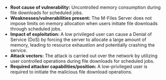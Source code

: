 - **Root cause of vulnerability:** Uncontrolled memory consumption during file downloads for scheduled jobs.
- **Weaknesses/vulnerabilities present:** The M-Files Server does not impose limits on memory allocation when users initiate file downloads through scheduled jobs.
- **Impact of exploitation:** A low privileged user can cause a Denial of Service (DoS) by forcing the server to allocate a large amount of memory, leading to resource exhaustion and potentially crashing the service.
- **Attack vectors:** The attack is carried out over the network by utilizing user controlled operations during file downloads for scheduled jobs.
- **Required attacker capabilities/position:** A low-privileged user is required to initiate the malicious file download operations.
